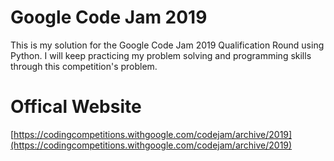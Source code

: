 ﻿# Google Code Jam 2019
This is my solution for the Google Code Jam 2019 Qualification Round using Python. I will keep practicing my problem solving and programming skills through this competition's problem.
# Offical Website
[https://codingcompetitions.withgoogle.com/codejam/archive/2019](https://codingcompetitions.withgoogle.com/codejam/archive/2019)
